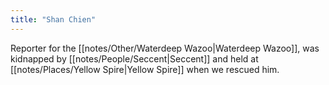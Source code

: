 ```yaml
---
title: "Shan Chien"
---
```

Reporter for the [[notes/Other/Waterdeep Wazoo|Waterdeep Wazoo]], was kidnapped by [[notes/People/Seccent|Seccent]] and held at [[notes/Places/Yellow Spire|Yellow Spire]] when we rescued him.